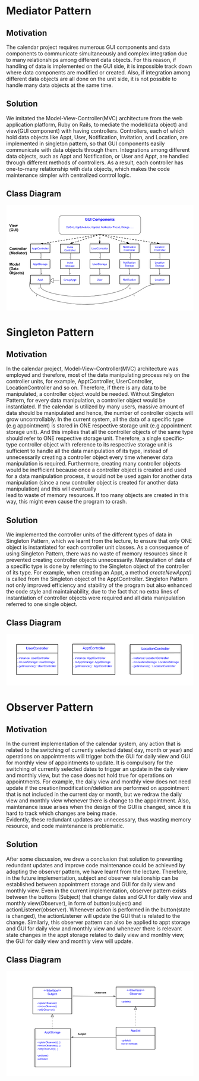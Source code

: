# Mediator Pattern

## Motivation

The calendar project requires numerous GUI components and data components to communicate simultaneously and complex integration due to many relationships among different data objects. 
For this reason, if handling of data is implemented on the GUI side, it is impossible track down where data components are modified or created.
Also, if integration among different data objects are all done on the unit side, it is not possible to handle many data objects at the same time. 

## Solution

We imitated the Model-View-Controller(MVC) architecture from the web application platform, Ruby on Rails, to mediate the model(data object) and view(GUI component) with having controllers.
Controllers, each of which hold data objects like Appt, User, Notification, Invitation, and Location, are implemented in singleton pattern, so that GUI components easily communicate with data objects through them.
Integrations among different data objects, such as Appt and Notification, or User and Appt, are handled through different methods of controllers. 
As a result, each controller has one-to-many relationship with data objects, which makes the code maintenance simpler with centralized control logic.

## Class Diagram

![Mediator Diagram](mediator_diagram.png)


# Singleton Pattern

## Motivation

In the calendar project, Model-View-Controller(MVC) architecture was employed and therefore, most of the data manipulating process rely on the controller units, for example, ApptController, UserController, LocationController and so on.
Therefore, if there is any data to be manipulated, a controller object would be needed. Without Singleton Pattern, for every data manipulation, a controller object would be instantiated.
If the calendar is utilized by many users, massive amount of data should be manipulated and hence, the number of controller objects will grow uncontrollably.
In the current system, all the data of a specific type (e.g appointment) is stored in ONE respective storage unit (e.g appointment storage unit). 
And this implies that all the controller objects of the same type should refer to ONE respective storage unit.
Therefore, a single specific-type controller object with reference to its respective storage unit is sufficient to handle all the data manipulation of its type, instead of unnecessarily creating a controller object every time whenever data manipulation is required.
Furthermore, creating many controller objects would be inefficient because once a controller object is created and used for a data manipulation process, it would not be used again for another data manipulation (since a new controller object is created for another data manipulation) and this will eventually  
lead to waste of memory resources. If too many objects are created in this way, this might even cause the program to crash.

## Solution  

We implemented the controller units of the different types of data in Singleton Pattern, which we learnt from the lecture, to ensure that only ONE object is instantiated for each controller unit classes.
As a consequence of using Singleton Pattern, there was no waste of memory resources since it prevented creating controller objects unnecessarily. 
Manipulation of data of a specific type is done by referring to the Singleton object of the controller of its type. 
For example, when creating an Appt, a method *createNewAppt()* is called from the Singleton object of the ApptController. 
Singleton Pattern not only improved efficiency and stability of the program but also enhanced the code style and maintainability, due to the fact that no extra lines of instantiation of controller objects were required and all data manipulation referred to one single object.

## Class Diagram

![Singleton Diagram](singleton_diagram.png)


# Observer Pattern

## Motivation

In the current implementation of the calendar system, any action that is related to the switching of currently selected dates( day, month or year) 
and operations on appointments will trigger both the GUI for daily view and GUI for monthly view of appointments to update.
It is compulsory for the switching of currently selected dates to trigger an update in the daily view and monthly view, but the case does not hold true for operations on appointments. 
For example, the daily view and monthly view does not need update if the creation/modification/deletion are performed on appointment that is not included in the current day or month, but we redraw the daily view and monthly view whenever there is change to the appointment. Also, maintenance issue arises when the design of the GUI is changed, since it is hard to track which changes are being made.  
Evidently, these redundant updates are unnecessary, thus wasting memory resource, and code maintenance is problematic.


## Solution  

After some discussion, we drew a conclusion that solution to preventing redundant updates and improve code maintenance could be achieved by adopting the observer pattern, we have learnt from the lecture.
Therefore, in the future implementation, subject and observer relationship can be established between appointment storage and GUI for daily view and monthly view. 
Even in the current implementation, observer pattern exists between the buttons (Subject) that change dates and GUI for daily view and monthly view(Observer), in form of button(subject) and actionListener(observer).
Whenever action is performed in the button(state is changed), the actionListener will update the GUI that is related to the change.
Similarly, this observer pattern can also be applied to appt storage and GUI for daily view and monthly view and whenever there is relevant
state changes in the appt storage related to daily view and monthly view, the GUI for daily view and monthly view will update.

## Class Diagram

![Observer Diagram](observer_diagram.png)
